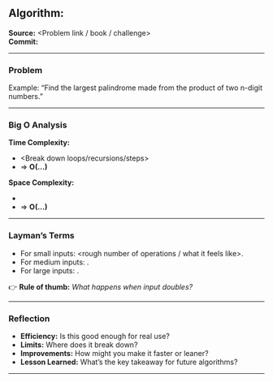 ## Algorithm: <Name of Algorithm>

**Source:** <Problem link / book / challenge>  
**Commit:** [<short-hash>](<commit-url>)

---

### Problem
<Short description of the problem the algorithm solves.>  
Example: “Find the largest palindrome made from the product of two n-digit numbers.”

---

### Big O Analysis

**Time Complexity:**  
- <Break down loops/recursions/steps>  
- ⇒ **O(...)**

**Space Complexity:**  
- <Explain memory usage>  
- ⇒ **O(...)**

---

### Layman’s Terms

- For small inputs: <rough number of operations / what it feels like>.  
- For medium inputs: <show growth with concrete numbers>.  
- For large inputs: <explain why it becomes impractical>.  

👉 **Rule of thumb:** *What happens when input doubles?*

---

### Reflection

- **Efficiency:** Is this good enough for real use?  
- **Limits:** Where does it break down?  
- **Improvements:** How might you make it faster or leaner?  
- **Lesson Learned:** What’s the key takeaway for future algorithms?

---
